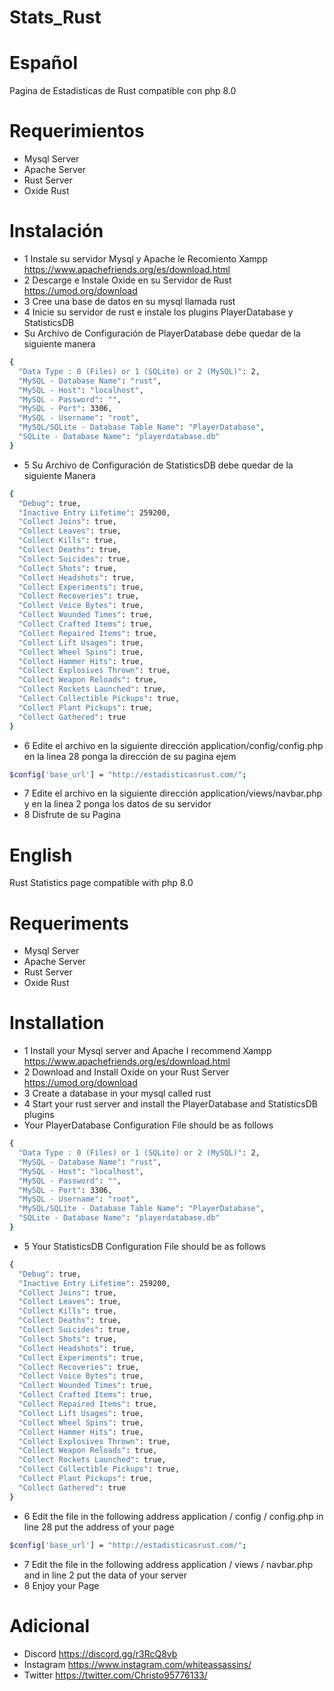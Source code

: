 # Stats_Rust
# Español
Pagina de Estadisticas de Rust compatible con php 8.0
# Requerimientos
* Mysql Server
* Apache Server 
* Rust Server
* Oxide Rust
# Instalación
* 1 Instale su servidor Mysql y Apache le Recomiento Xampp https://www.apachefriends.org/es/download.html
* 2 Descarge e Instale Oxide en su Servidor de Rust https://umod.org/download
* 3 Cree una base de datos en su mysql llamada rust
* 4 Inicie su servidor de rust e instale los plugins PlayerDatabase y StatisticsDB
* Su Archivo de Configuración de PlayerDatabase debe quedar de la siguiente manera
```bash
{
  "Data Type : 0 (Files) or 1 (SQLite) or 2 (MySQL)": 2,
  "MySQL - Database Name": "rust",
  "MySQL - Host": "localhost",
  "MySQL - Password": "",
  "MySQL - Port": 3306,
  "MySQL - Username": "root",
  "MySQL/SQLite - Database Table Name": "PlayerDatabase",
  "SQLite - Database Name": "playerdatabase.db"
}
```
* 5 Su Archivo de Configuración de StatisticsDB debe quedar de la siguiente Manera
```bash
{
  "Debug": true,
  "Inactive Entry Lifetime": 259200,
  "Collect Joins": true,
  "Collect Leaves": true,
  "Collect Kills": true,
  "Collect Deaths": true,
  "Collect Suicides": true,
  "Collect Shots": true,
  "Collect Headshots": true,
  "Collect Experiments": true,
  "Collect Recoveries": true,
  "Collect Voice Bytes": true,
  "Collect Wounded Times": true,
  "Collect Crafted Items": true,
  "Collect Repaired Items": true,
  "Collect Lift Usages": true,
  "Collect Wheel Spins": true,
  "Collect Hammer Hits": true,
  "Collect Explosives Thrown": true,
  "Collect Weapon Reloads": true,
  "Collect Rockets Launched": true,
  "Collect Collectible Pickups": true,
  "Collect Plant Pickups": true,
  "Collect Gathered": true
}
```
* 6 Edite el archivo en la siguiente dirección application/config/config.php en la linea 28 ponga la dirección de su pagina ejem 
```bash
$config['base_url'] = "http://estadisticasrust.com/";
```
* 7 Edite el archivo en la siguiente dirección application/views/navbar.php y en la linea 2 ponga los datos de su servidor
* 8 Disfrute de su Pagina

# English
Rust Statistics page compatible with php 8.0
# Requeriments
* Mysql Server
* Apache Server 
* Rust Server
* Oxide Rust
# Installation
* 1 Install your Mysql server and Apache I recommend Xampp https://www.apachefriends.org/es/download.html
* 2 Download and Install Oxide on your Rust Server https://umod.org/download
* 3 Create a database in your mysql called rust
* 4 Start your rust server and install the PlayerDatabase and StatisticsDB plugins
* Your PlayerDatabase Configuration File should be as follows
```bash
{
  "Data Type : 0 (Files) or 1 (SQLite) or 2 (MySQL)": 2,
  "MySQL - Database Name": "rust",
  "MySQL - Host": "localhost",
  "MySQL - Password": "",
  "MySQL - Port": 3306,
  "MySQL - Username": "root",
  "MySQL/SQLite - Database Table Name": "PlayerDatabase",
  "SQLite - Database Name": "playerdatabase.db"
}
```
* 5 Your StatisticsDB Configuration File should be as follows
```bash
{
  "Debug": true,
  "Inactive Entry Lifetime": 259200,
  "Collect Joins": true,
  "Collect Leaves": true,
  "Collect Kills": true,
  "Collect Deaths": true,
  "Collect Suicides": true,
  "Collect Shots": true,
  "Collect Headshots": true,
  "Collect Experiments": true,
  "Collect Recoveries": true,
  "Collect Voice Bytes": true,
  "Collect Wounded Times": true,
  "Collect Crafted Items": true,
  "Collect Repaired Items": true,
  "Collect Lift Usages": true,
  "Collect Wheel Spins": true,
  "Collect Hammer Hits": true,
  "Collect Explosives Thrown": true,
  "Collect Weapon Reloads": true,
  "Collect Rockets Launched": true,
  "Collect Collectible Pickups": true,
  "Collect Plant Pickups": true,
  "Collect Gathered": true
}
```
* 6 Edit the file in the following address application / config / config.php in line 28 put the address of your page 
```bash
$config['base_url'] = "http://estadisticasrust.com/";
```
* 7 Edit the file in the following address application / views / navbar.php and in line 2 put the data of your server
* 8 Enjoy your Page

# Adicional
* Discord https://discord.gg/r3RcQ8vb
* Instagram https://www.instagram.com/whiteassassins/
* Twitter https://twitter.com/Christo95776133/
